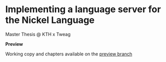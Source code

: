 # Implementing a language server for the Nickel Language

Master Thesis @ KTH x Tweag

**Preview**

Working copy and chapters available on the [preview branch](https://github.com/ysndr/MSc-Thesis/blob/preview/previews)


